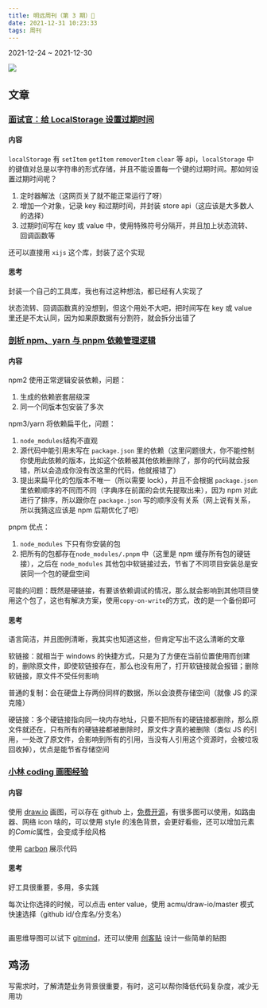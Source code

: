 ```yaml
---
title: 明远周刊（第 3 期）🤩
date: 2021-12-31 10:23:33
tags: 周刊
---
```


2021-12-24 ~ 2021-12-30

![](https://gitee.com/wen98y/upic/raw/master/uPic/2021-12/28_20:35_YGnSrR.png)

## 文章

### [面试官：给 LocalStorage 设置过期时间](https://mp.weixin.qq.com/s/5ZC0YGMTh6osL-3uaUV6zA)

#### 内容

`localStorage` 有 `setItem` `getItem` `removerItem` `clear` 等 api，`localStorage` 中的键值对总是以字符串的形式存储，并且不能设置每一个键的过期时间。那如何设置过期时间呢？

1. 定时器解法（这网页关了就不能正常运行了呀）
2. 增加一个对象，记录 key 和过期时间，并封装 store api（这应该是大多数人的选择）
3. 过期时间写在 key 或 value 中，使用特殊符号分隔开，并且加上状态流转、回调函数等

还可以直接用 `xijs` 这个库，封装了这个实现

#### 思考

封装一个自己的工具库，我也有过这种想法，都已经有人实现了

状态流转、回调函数真的没想到，但这个用处不大吧，把时间写在 key 或 value 里还是不太认同，因为如果原数据有分割符，就会拆分出错了

### [剖析 npm、yarn 与 pnpm 依赖管理逻辑](https://mp.weixin.qq.com/s/IYcAVVBZZCJ7x3OXNCz7-Q)

#### 内容

npm2 使用正常逻辑安装依赖，问题：

1. 生成的依赖嵌套层级深
2. 同一个同版本包安装了多次

npm3/yarn 将依赖扁平化，问题：

1. `node_modules`结构不直观
2. 源代码中能引用未写在 `package.json` 里的依赖（这里问题很大，你不能控制你使用此依赖的版本，比如这个依赖被其他依赖删除了，那你的代码就会报错，所以会造成你没有改这里的代码，他就报错了）
3. 提出来扁平化的包版本不唯一（所以需要 lock），并且不会根据 `package.json` 里依赖顺序的不同而不同（字典序在前面的会优先提取出来），因为 npm 对此进行了排序，所以跟你在 `package.json` 写的顺序没有关系（网上说有关系，所以我猜这应该是 npm 后期优化了吧）

pnpm 优点：

1. `node_modules` 下只有你安装的包
2. 把所有的包都存在`node_modules/.pnpm` 中（这里是 npm 缓存所有包的硬链接），之后在 `node_modules` 其他包中软链接过去，节省了不同项目安装总是安装同一个包的硬盘空间

可能的问题：既然是硬链接，有要该依赖调试的情况，那么就会影响到其他项目使用这个包了，这也有解决方案，使用`copy-on-write`的方式，改的是一个备份即可

#### 思考

语言简洁，并且图例清晰，我其实也知道这些，但肯定写出不这么清晰的文章

软链接：就相当于 windows 的快捷方式，只是为了方便在当前位置使用而创建的，删除原文件，即使软链接存在，那么也没有用了，打开软链接就会报错；删除软链接，原文件不受任何影响

普通的复制：会在硬盘上存两份同样的数据，所以会浪费存储空间（就像 JS 的深克隆）

硬链接：多个硬链接指向同一块内存地址，只要不把所有的硬链接都删除，那么原文件就还在，只有所有的硬链接都被删除时，原文件才真的被删除（类似 JS 的引用，一处改了原文件，会影响到所有的引用，当没有人引用这个资源时，会被垃圾回收掉），优点是能节省存储空间

### [小林 coding 画图经验](https://www.i4k.xyz/article/qq_34827674/109257892)

#### 内容

使用 [draw.io](https://draw.io) 画图，可以存在 github 上，[免费开源](https://github.com/jgraph/drawio)，有很多图可以使用，如路由器、网络 icon 啥的，可以使用 style 的浅色背景，会更好看些，还可以增加元素的*Comic*属性，会变成手绘风格

使用 [carbon](https://carbon.now.sh/) 展示代码

#### 思考

好工具很重要，多用，多实践

每次让你选择的时候，可以点击 enter value，使用 acmu/draw-io/master 模式快速选择（github id/仓库名/分支名）

<img src="https://gitee.com/wen98y/upic/raw/master/uPic/2021-12/29_10:48_E7bYMo.png" alt="" style="zoom: 50%;" />

画思维导图可以试下 [gitmind](https://gitmind.cn/)，还可以使用 [创客贴](https://www.chuangkit.com/designtools/self/design) 设计一些简单的贴图

## 鸡汤

写需求时，了解清楚业务背景很重要，有时，这可以帮你降低代码复杂度，减少无用功
